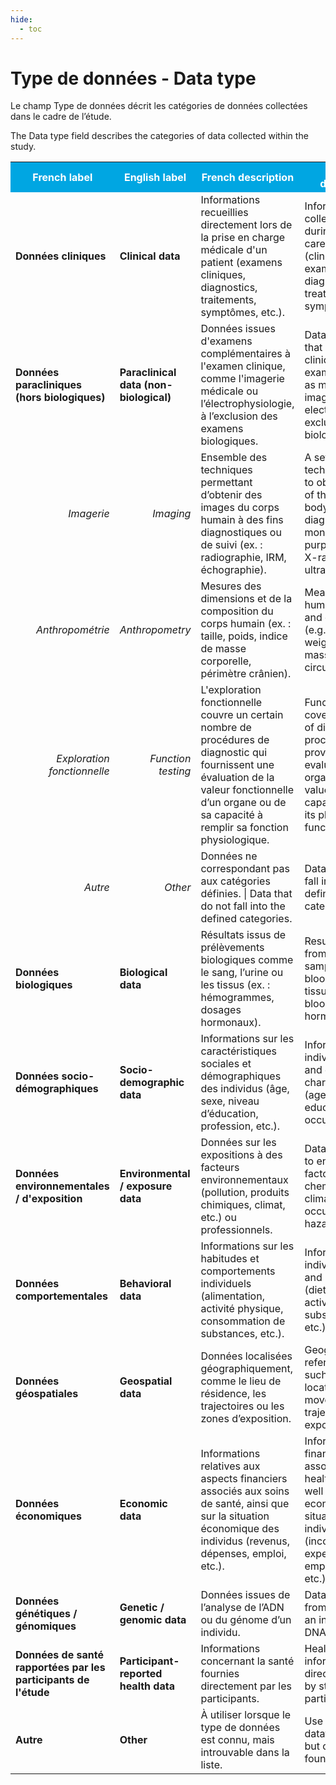 ```yaml
---
hide:
  - toc
---
```


# Type de données - Data type
Le champ Type de données décrit les catégories de données collectées dans le cadre de l’étude.

The Data type field describes the categories of data collected within the study.
<table>
  <tr BGCOLOR="#00a6e2">
    <th style="color:#FFFFFF;">French label</th>
    <th style="color:#FFFFFF;">English label</th>
    <th style="color:#FFFFFF;">French description</th>
    <th style="color:#FFFFFF;">English description</th>
  </tr>
  <tr>
    <td><b>Données cliniques</td>
    <td><b>Clinical data</b></td>
    <td>Informations recueillies directement lors de la prise en charge médicale d'un patient (examens cliniques, diagnostics, traitements, symptômes, etc.).</td>
    <td>Information collected directly during medical care of a patient (clinical examinations, diagnoses, treatments, symptoms, etc.).</td>
  </tr>
    <tr>
    <td><b>Données paracliniques (hors biologiques)</td>
    <td><b>Paraclinical data (non-biological)</b></td>
    <td>Données issues d'examens complémentaires à l'examen clinique, comme l'imagerie médicale ou l’électrophysiologie, à l’exclusion des examens biologiques.</td>
    <td>Data from tests that complement clinical examination, such as medical imaging or electrophysiology, excluding biological tests.</td>
  </tr>
  <tr>
    <td align=right><i>Imagerie </i></td>
    <td align=right><i>Imaging </i></td>
    <td>Ensemble des techniques permettant d’obtenir des images du corps humain à des fins diagnostiques ou de suivi (ex. : radiographie, IRM, échographie).</td>
    <td>A set of techniques used to obtain images of the human body for diagnostic or monitoring purposes (e.g., X-ray, MRI, ultrasound).</td>
  </tr>
    <tr>
    <td align=right><i>Anthropométrie</i></td>
    <td align=right><i>Anthropometry </i></td>
    <td>Mesures des dimensions et de la composition du corps humain (ex. : taille, poids, indice de masse corporelle, périmètre crânien).</td>
    <td>Measurement of human body size and composition (e.g., height, weight, body mass index, head circumference).</td>
  </tr>
    <tr>
    <td align=right><i>Exploration fonctionnelle</i></td>
    <td align=right><i>Function testing</i></td>
    <td>L'exploration fonctionnelle couvre un certain nombre de procédures de diagnostic qui fournissent une évaluation de la valeur fonctionnelle d’un organe ou de sa capacité à remplir sa fonction physiologique.</td>
    <td>Functional testing covers a number of diagnostic procedures providing an evaluation of an organ’s functional value or its capacity to fulfil its physiological function.</td>
  </tr>
    <tr>
    <td align=right><i>Autre</i></td>
    <td align=right><i>Other </i></td>
    <td>Données ne correspondant pas aux catégories définies. | Data that do not fall into the defined categories.</td>
    <td>Data that do not fall into the defined categories.</td>
  <tr>
    <td><b>Données biologiques</b></td>
    <td><b>Biological data</b></td>
    <td>Résultats issus de prélèvements biologiques comme le sang, l’urine ou les tissus (ex. : hémogrammes, dosages hormonaux).</td>
    <td>Results obtained from biological samples such as blood, urine, or tissues (e.g., blood counts, hormone levels).</td>
  </tr>
  <tr>
    <td><b>Données socio-démographiques</b></td>
    <td><b>Socio-demographic data</b></td>
    <td>Informations sur les caractéristiques sociales et démographiques des individus (âge, sexe, niveau d’éducation, profession, etc.).</td>
    <td>Information about individuals’ social and demographic characteristics (age, sex, education level, occupation, etc.).</td>
  </tr>
  <tr>
    <td><b>Données environnementales / d'exposition</b></td>
    <td><b>Environmental / exposure data</b></td>
    <td>Données sur les expositions à des facteurs environnementaux (pollution, produits chimiques, climat, etc.) ou professionnels.</td>
    <td>Data on exposure to environmental factors (pollution, chemicals, climate, etc.) or occupational hazards. </td>
  </tr>
   <tr>
    <td><b>Données comportementales</b></td>
    <td><b>Behavioral data</b></td>
    <td>Informations sur les habitudes et comportements individuels (alimentation, activité physique, consommation de substances, etc.).</td>
    <td>Information on individual habits and behaviors (diet, physical activity, substance use, etc.).</td>
  </tr>
   <tr>
    <td><b>Données géospatiales</b></td>
    <td><b>Geospatial data</b></td>
    <td>Données localisées géographiquement, comme le lieu de résidence, les trajectoires ou les zones d’exposition.</td>
    <td>Geographically referenced data such as residence location, movement trajectories, or exposure </td>
  </tr>
   <tr>
    <td><b>Données économiques </b></td>
    <td><b>Economic data</b></td>
    <td>Informations relatives aux aspects financiers associés aux soins de santé, ainsi que sur la situation économique des individus (revenus, dépenses, emploi, etc.).</td>
    <td>Information on the financial aspects associated with healthcare, as well as on the economic situation of individuals (income, expenses, employment, etc.).</td>
  </tr>
   <tr>
    <td><b>Données génétiques / génomiques</b></td>
    <td><b>Genetic / genomic data</b></td>
    <td>Données issues de l’analyse de l’ADN ou du génome d’un individu.</td>
    <td>Data obtained from analysis of an individual's DNA or genome.</td>
  </tr>
   <tr>
    <td><b>Données de santé rapportées par les participants de l'étude</b></td>
    <td><b>Participant-reported health data</b></td>
    <td>Informations concernant la santé fournies directement par les participants.</td>
    <td>Health-related informations directly reported by study participants.</td>
  </tr>
   <tr>
    <td><b>Autre</b></td>
    <td><b>Other</b></td>
    <td>À utiliser lorsque le type de données est connu, mais introuvable dans la liste.</td>
    <td>Use when the datatype is known but cannot be found in the list.</td>
  </tr>
</table>